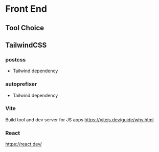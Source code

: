 # Front End

## Tool Choice

## TailwindCSS

### postcss 
- Tailwind dependency

### autoprefixer
- Tailwind dependency

### Vite 
Build tool and dev server for JS apps
https://vitejs.dev/guide/why.html

### React
https://react.dev/